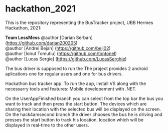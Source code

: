# hackathon_2021

This is the repository representing the BusTracker project, UBB Hermes Hackathon, 2021:

**Team LessMess**
@author [Darian Serban] (https://github.com/darian200205) <br/>
@author [Andrei Bejan] (https://github.com/beji02) <br/>
@author [Ionut Tomutiu] (https://github.com/tontonel) <br/>
@author [Lucas Sergie] (https://github.com/LucasSerghie)


The bus driver is supposed to run the 
The project provides 2 android aplications one for regular users and one for bus drivers.



Hackathon bus tracker app.
To run the app, install VS along with the necessarry tools and features: Mobile developement with .NET.

On the UserAppFinished branch you can select from the top bar the bus you want to track and then press the start button. The devices which are sharing their location with the selected bus will be displayed on the screen.
On the hack4amsecond branch the driver chooses the bus he is driving and presses the start button to track his location, location which will be displayed in real-time to the other users.

